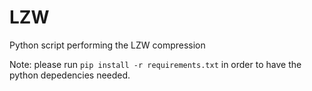# LZW

Python script performing the LZW compression

Note: please run `pip install -r requirements.txt` in order to have the python depedencies needed.
